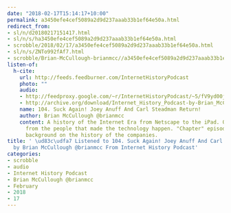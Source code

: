 ```yaml
---
date: "2018-02-17T15:14:17+10:00"
permalink: a3450efe4cef5089a2d9d237aaab33b1ef64e50a.html
redirect_from:
- sl/n/d20180217151417.html
- sl/n/s/ha3450efe4cef5089a2d9d237aaab33b1ef64e50a.html
- scrobble/2018/02/17/a3450efe4cef5089a2d9d237aaab33b1ef64e50a.html
- sl/n/s/ZNTo992fAf7.html
- scrobble/Brian-McCullough-brianmcc//a3450efe4cef5089a2d9d237aaab33b1ef64e50a.html
listen-of:
  h-cite:
    url: http://feeds.feedburner.com/InternetHistoryPodcast
    photo: ""
    audio:
    - http://feedproxy.google.com/~r/InternetHistoryPodcast/~5/fV9yd00jRvg/104._Suck_Again_Joey_Anuff_And_Carl_Steadman_Return.mp3
    - http://archive.org/download/Internet_History_Podcast-by-Brian_McCullough/104_Suck_Again_Joey_Anuff_And_Carl_Steadman_Return.mp3
    name: 104. Suck Again! Joey Anuff And Carl Steadman Return!
    author: Brian McCullough @brianmcc
    content: A history of the Internet Era from Netscape to the iPad. Oral histories
      from the people that made the technology happen. "Chapter" episodes providing
      background on the history of the companies.
title: ' \ud83c\udfa7 Listened to 104. Suck Again! Joey Anuff And Carl Steadman Return!
  by Brian McCullough @brianmcc From Internet History Podcast'
categories:
- scrobble
- audio
- Internet History Podcast
- Brian McCullough @brianmcc
- February
- 2018
- 17
---
```

